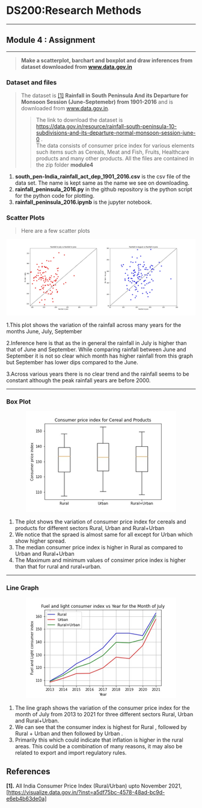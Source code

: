 # DS200:Research Methods
* * *
## Module 4 : Assignment
* * *

> **Make a scatterplot, barchart and boxplot and draw inferences from dataset downloaded from www.data.gov.in**

### Dataset and files
> The dataset is <a href="#my_anchor">[1]</a> **Rainfall in South Peninsula And its Departure for Monsoon Session (June-Septemebr) from 1901-2016** and is  downloaded from www.data.gov.in.
>> The link to download the dataset is https://data.gov.in/resource/rainfall-south-peninsula-10-subdivisions-and-its-departure-normal-monsoon-session-june-0 .<br/> The data consists of consumer price index for various elements such items such as Cereals, Meat and Fish, Fruits, Healthcare products and many other products.
> All the files are contained in the zip folder **module4**
1.  **south_pen-India_rainfall_act_dep_1901_2016.csv** is the csv file of the data set. The name is kept same as the name we see on downloading. 
2.  **rainfall_peninsula_2016.py** in the github repository is the python script for the python code for plotting. 
3.  **rainfall_peninsula_2016.ipynb** is the jupyter notebook.

### Scatter Plots
> Here are a few scatter plots
 <p align="center">
 <img src="Rainfall_pics/scatter_rainfall.jpg" width="1000px" alt=""> 
 </p>
 

1.This plot shows the variation of the rainfall across many years for the months June, July, September

2.Inference here is that as the in general the rainfall in July is higher than that of June and September. While comparing rainfall between June and September it is not so clear which month has higher rainfall from this graph but September has lower dips compared to the June. 

3.Across various years there is no clear trend and the rainfall seems to be constant although the peak rainfall years are before 2000. 

* * *

### Box Plot

<p align="center">
 <img src="box_cereal.jpg" width="400px" alt=""> 
</p>

1.  The plot shows the variation of consumer price index for cereals and products for different sectors Rural, Urban and Rural+Urban 
2.  We notice that the spraed is almost same for all except for Urban which show higher spread. 
3.  The median consumer price index is higher in Rural as compared to Urban and Rural+Urban 
4.  The Maximum and minimum values of consimer price index is higher than that for rural and rural+urban. 


* * *
### Line Graph

<p align="center">
 <img src="line_july.jpg" width="400px" alt=""> 
</p>


1.  The line graph shows the variation of the consumer price index for the month of July from 2013 to 2021 for three different sectors Rural, Urban and Rural+Urban. 
2.  We can see that the consumer index is highest for Rural , followed by Rural + Urban and then followed by Urban .
3.  Primarily this which could indicate that inflation is higher in the rural areas. This could be a combination of many reasons, it may also be related to export and import regulatory rules. 


## References
<b id="my_anchor">[1].</b>  All India Consumer Price Index (Rural/Urban) upto November 2021, [https://visualize.data.gov.in/?inst=a5df75bc-4578-48ad-bc9d-e6eb4b63de0a]
